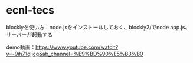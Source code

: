 # ecnl-tecs
blocklyを使い方：node.jsをインストールしておく、blockly2/でnode app.js、サーバーが起動する

demo動画：https://www.youtube.com/watch?v=-9ih71qljcg&ab_channel=%E9%BD%90%E5%B3%B0
